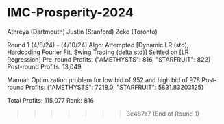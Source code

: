 # IMC-Prosperity-2024

Athreya (Dartmouth)
Justin (Stanford)
Zeke (Toronto)

Round 1 (4/8/24) - (4/10/24)
Algo: Attempted [Dynamic LR (std), Hardcoding Fourier Fit, Swing Trading (delta std)]
Settled on [LR Regression]
Pre-round Profits: ("AMETHYSTS": 816, "STARFRUIT": 822}
Post-round Profits: 13,049

Manual: Optimization problem for low bid of 952 and high bid of 978
Post-round Profits: ("AMETHYSTS": 7218.0, "STARFRUIT": 5831.83203125}

Total Profits: 115,077
Rank: 816
>>>>>>> 3c487a7 (End of Round 1)
